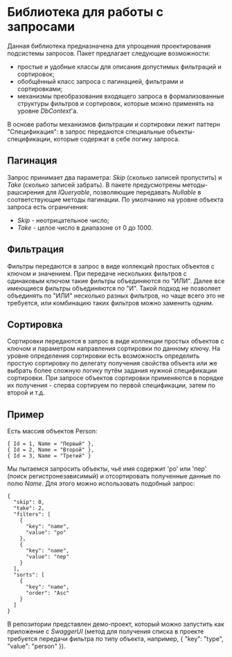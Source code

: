 # Библиотека для работы с запросами

  Данная библиотека предназначена для упрощения проектирования подсистемы запросов.
Пакет предлагает следующие возможности:
- простые и удобные классы для описания допустимых фильтраций и сортировок;
- обобщённый класс запроса с пагинацией, фильтрами и сортировками;
- механизмы преобразования входящего запроса в формализованные структуры фильтров и сортировок, которые можно применять на уровне _DbContext_'а.

В основе работы механизмов фильтрации и сортировки лежит паттерн "Спецификация": в запрос передаются специальные объекты-спецификации, которые содержат в себе логику запроса.

## Пагинация
  Запрос принимает два параметра: _Skip_ (сколько записей пропустить) и _Take_ (сколько записей забрать). В пакете предусмотрены методы-рашсирения для _IQueryable_, позволяющие передавать _Nullable<int>_ в соответствующие методы пагинации.
  По умолчанию на уровне объекта запроса есть ограничения:
  - _Skip_ - неотрицательное число;
  - _Take_ - целое число в диапазоне от 0 до 1000.

## Фильтрация
  Фильтры передаются в запрос в виде коллекций простых объектов с ключом и значением.
При передаче нескольких фильтров с одинаковым ключом такие фильтры объединяются по "ИЛИ". Далее все имеющиеся фильтры объединяются по "И". Такой подход не позволяет объединять по "ИЛИ" несколько разных фильтров, но чаще всего это не требуется, или комбинацию таких фильтров можно заменить одним.

## Сортировка
  Сортировки передаются в запрос в виде коллекции простых объектов с ключом и параметром направления сортировки по данному ключу.
  На уровне определения сортировки есть возможность определить простую сортировку по делегату получения свойства объекта или же выбрать более сложную логику путём задания нужной спецификации сортировки.
  При запросе объектов сортировки применяются в порядке их получения - сперва сортируем по первой спецификации, затем по второй и т.д.

## Пример
Есть массив объектов Person:
```
{ Id = 1, Name = "Первый" },
{ Id = 2, Name = "Второй" },
{ Id = 3, Name = "Третий" }
```

Мы пытаемся запросить объекты, чьё имя содержит 'ро' или 'пер' (поиск регистронезависимый) и отсортировать полученные данные по полю _Name_.
Для этого можно использовать подобный запрос:
```
{
  "skip": 0,
  "take": 2,
  "filters": [
    {
      "key": "name",
      "value": "ро"
    },
    {
      "key": "name",
      "value": "пер"
    }
  ],
  "sorts": [
    {
      "key": "name",
      "order": "Asc"
    }
  ]
}
```

В репозитории представлен демо-проект, который можно запустить как приложение с _SwaggerUI_ (метод для получения списка в проекте требуется передачи фильтра по типу объекта, например, { "key": "type", "value": "person" }).
